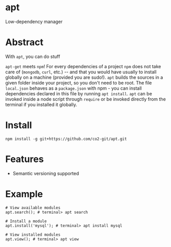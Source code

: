 apt
======

Low-dependency manager

# Abstract

With `apt`, you can do stuff

`apt-get` meets `npm`! For every dependencies of a project `npm` does not take care of (`mongodb`, `curl`, etc.) -- and that you would have usually to install globally on a machine (provided you are sudo!). `apt` builds the sources in a given folder inside your project, so you don't need to be root. The file `local.json` behaves as a `package.json` with npm - you can install dependencies declared in this file by running `apt install`. `apt` can be invoked inside a node script through `require` or be invoked directly from the terminal if you installed it globally.

# Install

	npm install -g git+https://github.com/co2-git/apt.git

# Features

 - Semantic versioning supported

# Example

    # View available modules
    apt.search(); # terminal> apt search

    # Install a module
    apt.install('mysql'); # terminal> apt install mysql

    # View installed modules
    apt.view(); # terminal> apt view